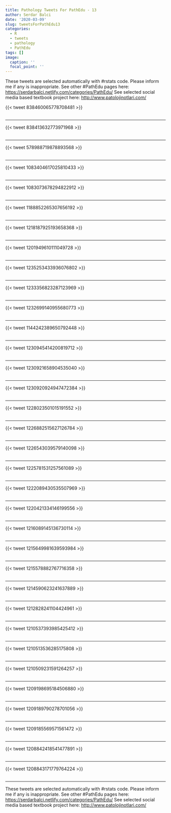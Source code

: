```yaml
---
title: Pathology Tweets For PathEdu - 13
author: Serdar Balci
date: '2020-03-09'
slug: tweetsForPathEdu13
categories:
  - R
  - tweets
  - pathology
  - PathEdu
tags: []
image:
  caption: ''
  focal_point: ''
---
```



These tweets are selected automatically with #rstats code. Please inform me if any is inappropriate.
See other #PathEdu pages here: https://serdarbalci.netlify.com/categories/PathEdu/ 
See selected social media based textbook project here: http://www.patolojinotlari.com/

{{< tweet 838460065778708481 >}}
<br>
<br>
<hr>
{{< tweet 838413632773971968 >}}
<br>
<br>
<hr>
{{< tweet 578988719878893568 >}}
<br>
<br>
<hr>
{{< tweet 1083404617025810433 >}}
<br>
<br>
<hr>
{{< tweet 1083073678294822912 >}}
<br>
<br>
<hr>
{{< tweet 1188852265307656192 >}}
<br>
<br>
<hr>
{{< tweet 1218187925193658368 >}}
<br>
<br>
<hr>
{{< tweet 1201949610111049728 >}}
<br>
<br>
<hr>
{{< tweet 1235253433936076802 >}}
<br>
<br>
<hr>
{{< tweet 1233356823287123969 >}}
<br>
<br>
<hr>
{{< tweet 1232699140955680773 >}}
<br>
<br>
<hr>
{{< tweet 1144242389650792448 >}}
<br>
<br>
<hr>
{{< tweet 1230945414200819712 >}}
<br>
<br>
<hr>
{{< tweet 1230921658904535040 >}}
<br>
<br>
<hr>
{{< tweet 1230920924947472384 >}}
<br>
<br>
<hr>
{{< tweet 1228023501015191552 >}}
<br>
<br>
<hr>
{{< tweet 1226882515627126784 >}}
<br>
<br>
<hr>
{{< tweet 1226543039579140098 >}}
<br>
<br>
<hr>
{{< tweet 1225781531257561089 >}}
<br>
<br>
<hr>
{{< tweet 1222089430535507969 >}}
<br>
<br>
<hr>
{{< tweet 1220421334146199556 >}}
<br>
<br>
<hr>
{{< tweet 1216089145136730114 >}}
<br>
<br>
<hr>
{{< tweet 1215649981639593984 >}}
<br>
<br>
<hr>
{{< tweet 1215578882767716358 >}}
<br>
<br>
<hr>
{{< tweet 1214590623241637889 >}}
<br>
<br>
<hr>
{{< tweet 1212828241104424961 >}}
<br>
<br>
<hr>
{{< tweet 1210537393985425412 >}}
<br>
<br>
<hr>
{{< tweet 1210513536285175808 >}}
<br>
<br>
<hr>
{{< tweet 1210509231591264257 >}}
<br>
<br>
<hr>
{{< tweet 1209198695184506880 >}}
<br>
<br>
<hr>
{{< tweet 1209189790278701056 >}}
<br>
<br>
<hr>
{{< tweet 1209185569571561472 >}}
<br>
<br>
<hr>
{{< tweet 1208842418541477891 >}}
<br>
<br>
<hr>
{{< tweet 1208843171779764224 >}}
<br>
<br>
<hr>


These tweets are selected automatically with #rstats code. Please inform me if any is inappropriate.
See other #PathEdu pages here: https://serdarbalci.netlify.com/categories/PathEdu/ 
See selected social media based textbook project here: http://www.patolojinotlari.com/
